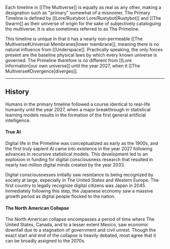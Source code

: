Each timeline in [[The Multiverse]] is equally as real as any other, making a designation such as "primary" somewhat of a misnomer. The Primary Timeline is defined by [[Lore/Rustybot Lore/Rustybot|Rustybot]] and [[The Swarm]] as their universe of origin for the sake of subjectively cataloguing the multiverse. It is also sometimes referred to as The Primeline.

This timeline is unique in that it has a nearly non-permeable [[The Multiverse#Universal Membranes|lower membrane]], meaning there is no natural influence from [[Underspace]]. Practically speaking, the only forces present are the baseline physical laws by which every known universe is governed. The Primeline therefore is no different from [[Lore Information|our own universe]] until the year 2027, when it [[The Multiverse#Divergence|diverges]].

---
## History

Humans in the primary timeline followed a course identical to real-life humanity until the year 2027, when a major breakthrough in statistical learning models results in the formation of the first general artificial intelligence.
#### True AI
Digital life in the Primeline was conceptualized as early as the 1900s, and the first truly sapient AI came into existence in the year 2027 following advances in recursive statistical models. This development led to an explosion in funding for digital consciousness research that resulted in nearly two million digital minds created by the year 2033.

Digital consciousnesses initially saw resistance to being recognized by society at large, especially in The United States and Western Europe. The first country to legally recognize digital citizens was Japan in 2045. Immediately following this step, the Japanese economy saw a massive growth period as digital people flocked to the nation.

#### The North American Collapse
The North American collapse encompasses a period of time where The United States, Canada, and to a lesser extent Mexico, saw economic downfall due to a stagnation of government and civil unrest. Though the exact start and end of the collapse is heavily debated, most agree that it can be broadly assigned to the 2070s.

